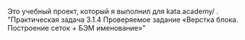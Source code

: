 Это учебный проект, который я выполнил для kata.academy/ . "Практическая задача 3.1.4 Проверяемое задание «Верстка блока. Построение сеток + БЭМ именование»"
